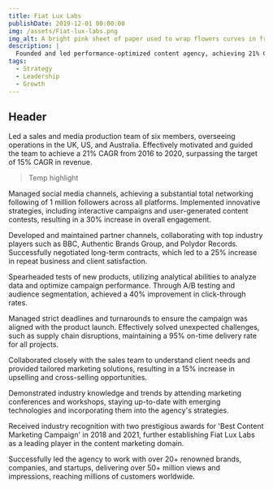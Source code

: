 ```yaml
---
title: Fiat Lux Labs
publishDate: 2019-12-01 00:00:00
img: /assets/Fiat-lux-labs.png
img_alt: A bright pink sheet of paper used to wrap flowers curves in front of rich blue background
description: |
  Founded and led performance-optimized content agency, achieving 21% CAGR, 50+ million views, and partnerships with top brands.
tags:
  - Strategy
  - Leadership
  - Growth
---
```


## Header

Led a sales and media production team of six members, overseeing operations in the UK, US, and Australia. Effectively motivated and guided the team to achieve a 21% CAGR from 2016 to 2020, surpassing the target of 15% CAGR in revenue.

>Temp highlight

Managed social media channels, achieving a substantial total networking following of 1 million followers across all platforms. Implemented innovative strategies, including interactive campaigns and user-generated content contests, resulting in a 30% increase in overall engagement.

Developed and maintained partner channels, collaborating with top industry players such as BBC, Authentic Brands Group, and Polydor Records. Successfully negotiated long-term contracts, which led to a 25% increase in repeat business and client satisfaction.

Spearheaded tests of new products, utilizing analytical abilities to analyze data and optimize campaign performance. Through A/B testing and audience segmentation, achieved a 40% improvement in click-through rates.

Managed strict deadlines and turnarounds to ensure the campaign was aligned with the product launch. Effectively solved unexpected challenges, such as supply chain disruptions, maintaining a 95% on-time delivery rate for all projects.

Collaborated closely with the sales team to understand client needs and provided tailored marketing solutions, resulting in a 15% increase in upselling and cross-selling opportunities.

Demonstrated industry knowledge and trends by attending marketing conferences and workshops, staying up-to-date with emerging technologies and incorporating them into the agency's strategies.

Received industry recognition with two prestigious awards for 'Best Content Marketing Campaign' in 2018 and 2021, further establishing Fiat Lux Labs as a leading player in the content marketing domain.

Successfully led the agency to work with over 20+ renowned brands, companies, and startups, delivering over 50+ million views and impressions, reaching millions of customers worldwide.